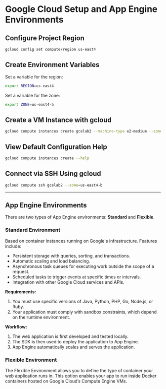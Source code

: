 # Google Cloud Setup and App Engine Environments

## Configure Project Region

```bash
gcloud config set compute/region us-east4
````

## Create Environment Variables

Set a variable for the region:

```bash
export REGION=us-east4
```

Set a variable for the zone:

```bash
export ZONE=us-east4-b
```

## Create a VM Instance with gcloud

```bash
gcloud compute instances create gcelab2 --machine-type e2-medium --zone=$ZONE
```

## View Default Configuration Help

```bash
gcloud compute instances create --help
```

## Connect via SSH Using gcloud

```bash
gcloud compute ssh gcelab2 --zone=us-east4-b
```

---

## App Engine Environments

There are two types of App Engine environments: **Standard** and **Flexible**.

### Standard Environment

Based on container instances running on Google's infrastructure. Features include:

* Persistent storage with queries, sorting, and transactions.
* Automatic scaling and load balancing.
* Asynchronous task queues for executing work outside the scope of a request.
* Scheduled tasks to trigger events at specific times or intervals.
* Integration with other Google Cloud services and APIs.

**Requirements:**

1. You must use specific versions of Java, Python, PHP, Go, Node.js, or Ruby.
2. Your application must comply with sandbox constraints, which depend on the runtime environment.

**Workflow:**

1. The web application is first developed and tested locally.
2. The SDK is then used to deploy the application to App Engine.
3. App Engine automatically scales and serves the application.

### Flexible Environment

The Flexible Environment allows you to define the type of container your web application runs in. This option enables your app to run inside Docker containers hosted on Google Cloud’s Compute Engine VMs.
